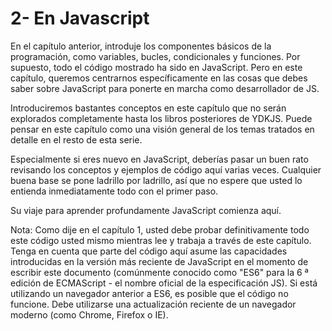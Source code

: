 # 2- En Javascript

En el capítulo anterior, introduje los componentes básicos de la programación, como variables, bucles, condicionales y funciones. Por supuesto, todo el código mostrado ha sido en JavaScript. Pero en este capítulo, queremos centrarnos específicamente en las cosas que debes saber sobre JavaScript para ponerte en marcha como desarrollador de JS.

Introduciremos bastantes conceptos en este capítulo que no serán explorados completamente hasta los libros posteriores de YDKJS. Puede pensar en este capítulo como una visión general de los temas tratados en detalle en el resto de esta serie.

Especialmente si eres nuevo en JavaScript, deberías pasar un buen rato revisando los conceptos y ejemplos de código aquí varias veces. Cualquier buena base se pone ladrillo por ladrillo, así que no espere que usted lo entienda inmediatamente todo con el primer paso.

Su viaje para aprender profundamente JavaScript comienza aquí.

Nota: Como dije en el capítulo 1, usted debe probar definitivamente todo este código usted mismo mientras lee y trabaja a través de este capítulo. Tenga en cuenta que parte del código aquí asume las capacidades introducidas en la versión más reciente de JavaScript en el momento de escribir este documento \(comúnmente conocido como "ES6" para la 6 ª edición de ECMAScript - el nombre oficial de la especificación JS\). Si está utilizando un navegador anterior a ES6, es posible que el código no funcione. Debe utilizarse una actualización reciente de un navegador moderno \(como Chrome, Firefox o IE\).






